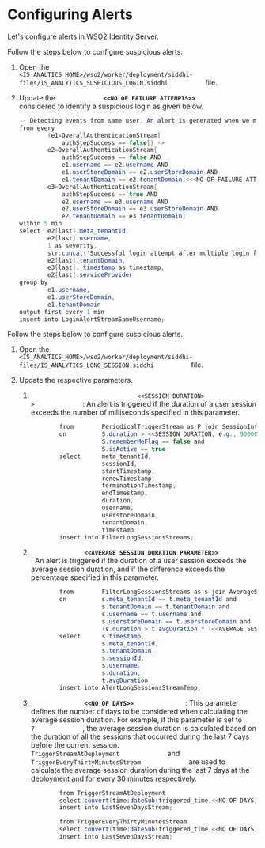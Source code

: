 # Configuring Alerts

Let's configure alerts in WSO2 Identity Server.

Follow the steps below to configure suspicious alerts.

1.  Open the
    `            <IS_ANALTICS_HOME>/wso2/worker/deployment/siddhi-files/IS_ANALYTICS_SUSPICIOUS_LOGIN.siddhi           `
    file.
2.  Update the
    **`              <<NO OF FAILURE ATTEMPTS>>             `**
    considered to identify a suspicious login as given below.

    ``` java
    -- Detecting events from same user. An alert is generated when we make more than five failure login attempts followed by a success
    from every
            (e1=OverallAuthenticationStream[
                authStepSuccess == false]) ->
            e2=OverallAuthenticationStream[
                authStepSuccess == false AND
                e1.username == e2.username AND
                e1.userStoreDomain == e2.userStoreDomain AND
                e1.tenantDomain == e2.tenantDomain]<<<NO OF FAILURE ATTEMPTS, e.g., 4>>:>  ->
            e3=OverallAuthenticationStream[
                authStepSuccess == true AND
                e2.username == e3.username AND
                e2.userStoreDomain == e3.userStoreDomain AND
                e2.tenantDomain == e3.tenantDomain]
    within 5 min
    select  e2[last].meta_tenantId,
            e2[last].username,
            1 as severity,
            str:concat('Successful login attempt after multiple login failures with same username detected at: ', time:dateFormat(e3[last]._timestamp,'yyyy-MM-dd HH:mm:ss'), '.') as msg,
            e2[last].tenantDomain,
            e3[last]._timestamp as timestamp,
            e2[last].serviceProvider
    group by
            e1.username,
            e1.userStoreDomain,
            e1.tenantDomain
    output first every 1 min
    insert into LoginAlertStreamSameUsername;
    ```

Follow the steps below to configure suspicious alerts.

1.  Open the
    `            <IS_ANALTICS_HOME>/wso2/worker/deployment/siddhi-files/IS_ANALYTICS_LONG_SESSION.siddhi           `
    file.
2.  Update the respective parameters.

    1.  `                               <<SESSION DURATION>                              >              `
        : An alert is triggered if the duration of a user session
        exceeds the number of milliseconds specified in this parameter.

        ``` java
                from        PeriodicalTriggerStream as P join SessionInformationTable as S
                on          S.duration > <<SESSION DURATION, e.g., 900000>> and
                            S.rememberMeFlag == false and
                            S.isActive == true
                select      meta_tenantId,
                            sessionId,
                            startTimestamp,
                            renewTimestamp,
                            terminationTimestamp,
                            endTimestamp,
                            duration,
                            username,
                            userstoreDomain,
                            tenantDomain,
                            timestamp
                insert into FilterLongSessionsStreams;
        ```

    2.  **`                <<AVERAGE SESSION DURATION PARAMETER>>               `**
        : An alert is triggered if the duration of a user session
        exceeds the average session duration, and if the difference
        exceeds the percentage specified in this parameter.

        ``` java
                from        FilterLongSessionsStreams as s join AverageSession as t
                on          s.meta_tenantId == t.meta_tenantId and
                            s.tenantDomain == t.tenantDomain and
                            s.username == t.username and
                            s.userstoreDomain == t.userstoreDomain and
                            (s.duration > t.avgDuration * (<<AVERAGE SESSION DURATION PARAMETER, e.g., 50.0>> + 100.0) / 100.0)
                select      s.timestamp,
                            s.meta_tenantId,
                            s.tenantDomain,
                            s.sessionId,
                            s.username,
                            s.duration,
                            t.avgDuration
                insert into AlertLongSessionsStreamTemp;
        
        
        ```

    3.  **`                <<NO OF DAYS>>               `** : This
        parameter defines the number of days to be considered when
        calculating the average session duration. For example, if this
        parameter is set to `               7              ` , the
        average session duration is calculated based on the duration of
        all the sessions that occurred during the last 7 days before the
        current session.
        `               TriggerStreamAtDeployment              ` and
        `               TriggerEveryThirtyMinutesStream              `
        are used to calculate the average session duration during the
        last 7 days at the deployment and for every 30 minutes
        respectively.

        ``` java
                from TriggerStreamAtDeployment
                select convert(time:dateSub(triggered_time,<<NO OF DAYS, e.g.,7>>,'DAY'), 'long') as lastSeventimestamp
                insert into LastSevenDaysStream;
        
                from TriggerEveryThirtyMinutesStream
                select convert(time:dateSub(triggered_time,<<NO OF DAYS, e.g.,7>>,'DAY'), 'long') as lastSeventimestamp
                insert into LastSevenDaysStream;
        ```
